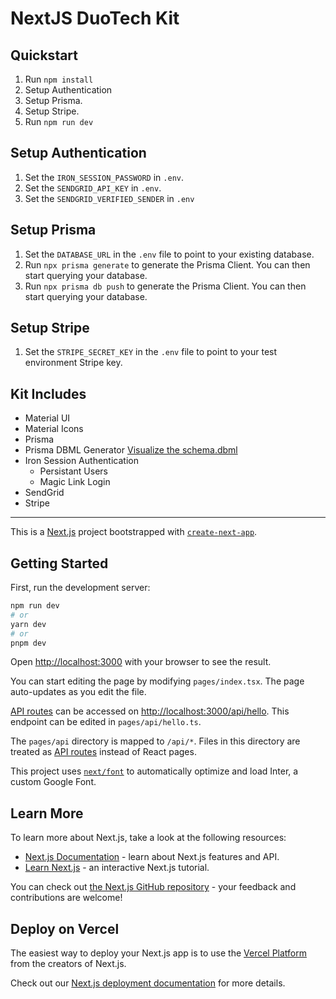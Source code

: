 # NextJS DuoTech Kit

## Quickstart 
1. Run `npm install`
2. Setup Authentication
2. Setup Prisma.
3. Setup Stripe.
4. Run `npm run dev`

## Setup Authentication
1. Set the `IRON_SESSION_PASSWORD` in `.env`.
2. Set the `SENDGRID_API_KEY` in `.env`.
3. Set the `SENDGRID_VERIFIED_SENDER` in `.env`

## Setup Prisma
1. Set the `DATABASE_URL` in the `.env` file to point to your existing database.
2. Run `npx prisma generate` to generate the Prisma Client. You can then start querying your database.
2. Run `npx prisma db push` to generate the Prisma Client. You can then start querying your database.

## Setup Stripe
1. Set the `STRIPE_SECRET_KEY` in the `.env` file to point to your test environment Stripe key.

## Kit Includes
* Material UI
* Material Icons
* Prisma
* Prisma DBML Generator [Visualize the schema.dbml](https://dbdiagram.io/d)
* Iron Session Authentication
  - Persistant Users
  - Magic Link Login
* SendGrid
* Stripe

___

This is a [Next.js](https://nextjs.org/) project bootstrapped with [`create-next-app`](https://github.com/vercel/next.js/tree/canary/packages/create-next-app).

## Getting Started

First, run the development server:

```bash
npm run dev
# or
yarn dev
# or
pnpm dev
```

Open [http://localhost:3000](http://localhost:3000) with your browser to see the result.

You can start editing the page by modifying `pages/index.tsx`. The page auto-updates as you edit the file.

[API routes](https://nextjs.org/docs/api-routes/introduction) can be accessed on [http://localhost:3000/api/hello](http://localhost:3000/api/hello). This endpoint can be edited in `pages/api/hello.ts`.

The `pages/api` directory is mapped to `/api/*`. Files in this directory are treated as [API routes](https://nextjs.org/docs/api-routes/introduction) instead of React pages.

This project uses [`next/font`](https://nextjs.org/docs/basic-features/font-optimization) to automatically optimize and load Inter, a custom Google Font.

## Learn More

To learn more about Next.js, take a look at the following resources:

- [Next.js Documentation](https://nextjs.org/docs) - learn about Next.js features and API.
- [Learn Next.js](https://nextjs.org/learn) - an interactive Next.js tutorial.

You can check out [the Next.js GitHub repository](https://github.com/vercel/next.js/) - your feedback and contributions are welcome!

## Deploy on Vercel

The easiest way to deploy your Next.js app is to use the [Vercel Platform](https://vercel.com/new?utm_medium=default-template&filter=next.js&utm_source=create-next-app&utm_campaign=create-next-app-readme) from the creators of Next.js.

Check out our [Next.js deployment documentation](https://nextjs.org/docs/deployment) for more details.
